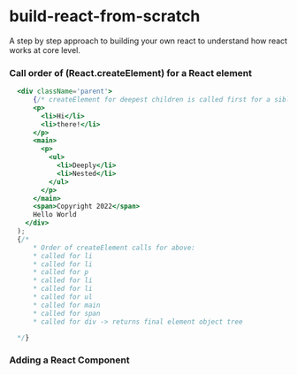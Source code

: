# build-react-from-scratch

A step by step approach to building your own react to understand how react works at core level.

### Call order of (React.createElement) for a React element

```jsx
  <div className='parent'>
      {/* createElement for deepest children is called first for a sibling to build children objects. */}
      <p>
        <li>Hi</li>
        <li>there!</li>
      </p>
      <main>
        <p>
          <ul>
            <li>Deeply</li>
            <li>Nested</li>
          </ul>
        </p>
      </main>
      <span>Copyright 2022</span>
      Hello World
    </div>
  );
  {/*
      * Order of createElement calls for above:
      * called for li
      * called for li
      * called for p
      * called for li
      * called for li
      * called for ul
      * called for main
      * called for span
      * called for div -> returns final element object tree

  */}
```

### Adding a React Component
